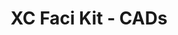 ---
title: XC Faci Kit - CADs
redirect_to: https://drive.google.com/drive/folders/1bY65okfUJ6e-4Z4Zdcsg-G278Ytre3lU?usp=sharing
redirect_from: 
  - /XC22_CADs_FaciKit
  - /xc22_cads_facikit
---